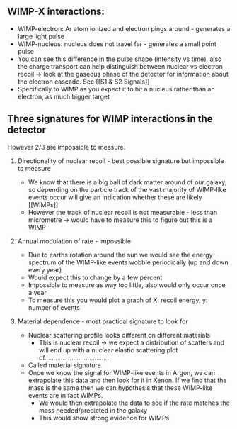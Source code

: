   ## WIMP-X interactions:
-   WIMP-electron: Ar atom ionized and electron pings around - generates a large light pulse
-   WIMP-nucleus: nucleus does not travel far - generates a small point pulse
-   You can see this difference in the pulse shape (intensity vs time), also the charge transport can help distinguish between nuclear vs electron recoil -> look at the gaseous phase of the detector for information about the electron cascade. See [[S1 & S2 Signals]]
-   Specifically to WIMP as you expect it to hit a nucleus rather than an electron, as much bigger target

## Three signatures for WIMP interactions in the detector
However 2/3 are impossible to measure.

1.  Directionality of nuclear recoil - best possible signature but impossible to measure
	- We know that there is a big ball of dark matter around of our galaxy, so depending on the particle track of the vast majority of WIMP-like events occur will give an indication whether these are likely [[WIMPs]]
	- However the track of nuclear recoil is not measurable - less than micrometre -> would have to measure this to figure out this is a WIMP

2.  Annual modulation of rate - impossible
	- Due to earths rotation around the sun we would see the energy spectrum of the WIMP-like events wobble periodically (up and down every year)
	- Would expect this to change by a few percent
	- Impossible to measure as way too little, also would only occur once a year
	- To measure this you would plot a graph of X: recoil energy, y: number of events

3.  Material dependence - most practical signature to look for
	- Nuclear scattering profile looks different on different materials
		- This is nuclear recoil → we expect a distribution of scatters and will end up with a nuclear elastic scattering plot of....................................
	- Called material signature
	- Once we know the signal for WIMP-like events in Argon, we can extrapolate this data and then look for it in Xenon. If we find that the mass is the same then we can hypothesis that these WIMP-like events are in fact WIMPs.
		- We would then extrapolate the data to see if the rate matches the mass needed/predicted in the galaxy
		- This would show strong evidence for WIMPs
